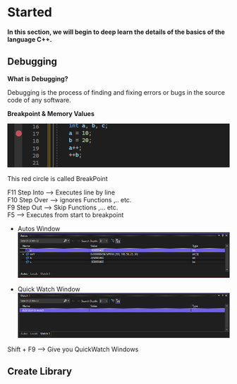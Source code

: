 # Started 
**In this section, we will begin to deep learn the details of the basics of the language C++.**  

## Debugging  

**What is Debugging?**  

Debugging is the process of finding and fixing errors or bugs in the source code of any software.  

**Breakpoint & Memory Values**  

![BreakPoint](image.png)

This red circle is called BreakPoint  

F11 Step Into --> Executes line by line  
F10 Step Over --> ignores Functions ,.. etc.  
F9  Step Out  --> Skip Functions ,... etc.  
F5  --> Executes from start to breakpoint  


- Autos Window
![Autos Window](image-1.png)  

- Quick Watch Window
![Quick Watch](image-2.png)  

Shift + F9 --> Give you QuickWatch Windows  

## Create Library  





